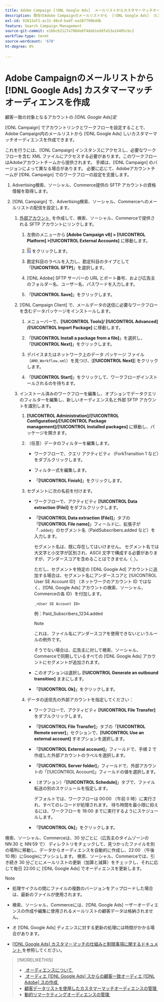 ```yaml
---
title: Adobe Campaign [!DNL Google Ads]  メールリストからカスタマーマッチオーディエンスを作成
description: 既存のAdobe Campaignのメールリストから  [!DNL Google Ads]  カスタマーマッチオーディエンスを作成する方法を説明します。
exl-id: 92812af2-ac31-48cd-badf-ea287799bddb
feature: Search Campaign Management
source-git-commit: e16bc62127a708de8f4deb1eddfa53a14405cbc2
workflow-type: tm+mt
source-wordcount: '670'
ht-degree: 0%

---
```


# Adobe Campaignのメールリストから [!DNL Google Ads] カスタマーマッチオーディエンスを作成

顧客一致の対象となるアカウントの *[!DNL Google Ads]定*

[!DNL Campaign] でアカウントリンクとワークフローを設定することで、Adobe Campaign内のメールリストから [!DNL Google Ads] しいカスタマーマッチオーディエンスを作成できます。

これを行うには、[!DNL Campaign] インスタンスにアクセスし、必要なワークフローを含む XML ファイルにアクセスする必要があります。このワークフローはAdobeアカウントチームから提供されます。 手順は、[!DNL Campaign] のバージョンによって異なる場合があります。 必要に応じて、Adobeアカウントチームが [!DNL Campaign] でのワークフローの設定を支援します。

1. Advertising検索、ソーシャル、Commerce提供の SFTP アカウントの資格情報を取得します。

1. [!DNL Campaign] で、Advertising検索、ソーシャル、Commerceへのメールリストの配信を設定します。

   1. [&#x200B; 外部アカウント &#x200B;](https://experienceleague.adobe.com/docs/campaign-standard/using/administrating/application-settings/external-accounts.html?lang=ja) を作成して、検索、ソーシャル、Commerceで提供される SFTP アカウントにリンクします。

      1. 左側のメニューから **\[Adobe Campaign v6\] > [!UICONTROL Platform] >[!UICONTROL External Accounts]** に移動します。

      1. ![&#x200B; アカウントを作成 &#x200B;](/help/search-social-commerce/assets/campaign-create-account.png " アカウントを作成 ") をクリックします。

      1. 勘定科目のラベルを入力し、勘定科目のタイプとして「**[!UICONTROL SFTP]**」を選択します。

      1. [!DNL Adobe] SFTP サーバーの URL とポート番号、および広告主のフォルダー名、ユーザー名、パスワードを入力します。

      1. 「**[!UICONTROL Save]**」をクリックします。

   1. [!DNL Campaign Client] で、メールデータの送信に必要なワークフローを含むデータパッケージをインストールします。

      1. メニューバーで、**[!UICONTROL Tools]/ [!UICONTROL Advanced] /[!UICONTROL Import Package]** に移動します。

      1. 「**[!UICONTROL Install a package from a file]**」を選択し、「**[!UICONTROL Next]**」をクリックします。

      1. デバイスまたはネットワーク上のデータ パッケージ ファイル （`AMO_Workflow.xml`）を見つけ、[**[!UICONTROL Next]**] をクリックします。

      1. 「**[!UICONTROL Start]**」をクリックして、ワークフローがインストールされるのを待ちます。

   1. インストール済みのワークフローを編集し、オプションでデータクエリのフィルターを編集し、新しいオーディエンス名と外部 SFTP アカウントを識別します。

      1. **[!UICONTROL Administration]/[!UICONTROL Configuration]/[!UICONTROL Package management]/[!UICONTROL Installed packages]** に移動し、パッケージを開きます。

      1. （任意）データのフィルターを編集します。

         * ワークフローで、クエリ アクティビティ（ForkTransition 1 など）をダブルクリックします。

         * フィルター式を編集します。

         * 「**[!UICONTROL Finish]**」をクリックします。

      1. セグメントに次の名前を付けます。

         * ワークフローで、アクティビティ **[!UICONTROL Data extraction (File)]** をダブルクリックします。

         * 「**[!UICONTROL Data extraction (File)]**」タブの「**[!UICONTROL File name]**」フィールドに、拡張子が「`.added`」のセグメント名（PaidSubscribers.added など）を入力します。

           セグメント名は、既に存在してはいけません。 セグメント名では大文字と小文字が区別され、ASCII 文字で構成する必要がありますが、アンダースコアを含めることはできません（`_`）。

           ただし、セグメントを特定の [!DNL Google Ad] アカウントに追加する場合は、セグメント名にアンダースコアと [!UICONTROL User SE Account ID] （ネットワークのアカウント ID ではなく、[!DNL Google Ads] アカウントの検索、ソーシャル、Commerceの各 ID）を付加します。

           `_<User SE Account ID>`

           例：Paid_Subscribers_1234.added

           >[!NOTE]
           >
           >これは、ファイル名にアンダースコアを使用できないというルールの例外です。

           そうでない場合は、広告主に対して検索、ソーシャル、Commerceで同期しているすべての [!DNL Google Ads] アカウントにセグメントが追加されます。

         * このオプションは選択し **[!UICONTROL Generate an outbound transition]** ままにします。

         * 「**[!UICONTROL Ok]**」をクリックします。

      1. データの送信先の外部アカウントを指定してください：

         * ワークフローで、アクティビティ **[!UICONTROL File Transfer]** をダブルクリックします。

         * 「**[!UICONTROL File Transfer]**」タブの「**[!UICONTROL Remote server]**」セクションで、**[!UICONTROL Use an external account]** すオプションを選択します。

         * 「**[!UICONTROL External account]**」フィールドで、手順 2 で作成した外部アカウントのラベルを選択します。

         * 「**[!UICONTROL Server folder]**」フィールドで、外部アカウントの「[!UICONTROL Account]」フィールドの値を選択します。

         * （オプション）「**[!UICONTROL Schedule]**」タブで、ファイル転送の別のスケジュールを指定します。

           デフォルトでは、ワークフローは 00:00 （午前 0 時）に実行され、すべてのレコードが処理されます。 待ち時間を最小限に抑えるには、ワークフローを 18:00 までに実行するようにスケジュールします。

         * 「**[!UICONTROL Ok]**」をクリックします。

検索、ソーシャル、Commerceは、30 分ごとに（広告主のタイムゾーンの NN:30 と NN:59 で） ディレクトリをチェックして、見つかったファイルを別の場所に移動し、データからオーディエンスを自動的に作成し、22:00 （午後 10 時）にGoogleにプッシュします。 検索、ソーシャル、Commerceでは、引き続き 30 分ごとにメールリストの更新（加算と減算）をチェックし、それに応じて毎日 22:00 に [!DNL Google Ads] でオーディエンスを更新します。

>[!NOTE]
>
>* 処理サイクルの間にファイルの複数のバージョンをアップロードした場合は、最新のファイルが使用されます。
>
>* 検索、ソーシャル、Commerceには、[!DNL Google Ads] ーザーオーディエンスの作成や編集に使用されるメールリストの顧客データは格納されません。
>
>* オ [!DNL Google Ads] ディエンスに対する更新の処理には時間がかかる場合があります。
>
>* [[!DNL Google Ads]  カスタマーマッチの仕組みと制限事項に関するドキュメント &#x200B;](https://support.google.com/displayvideo/answer/9539301) を参照してください。

>[!MORELIKETHIS]
>
>* [&#x200B; オーディエンスについて &#x200B;](audience-about.md)
>* [&#x200B; オーディエ  [!DNL Google Ads]  スからの顧客一致オーディエ  [!DNL Adobe]  スの作成 &#x200B;](google-audience-from-adobe-audience.md)
>* [&#x200B; 顧客データリストを使用したカスタマーマッチオーディエンスの管理 &#x200B;](audience-from-customer-data-list.md)
>* [&#x200B; 動的リマーケティングオーディエンスの管理 &#x200B;](audience-dynamic-remarketing-manage.md)
